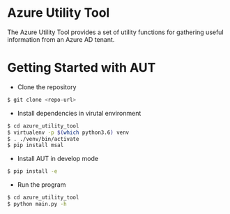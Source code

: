 # Azure Utility Tool

The Azure Utility Tool provides a set of utility functions for gathering
useful information from an Azure AD tenant.

# Getting Started with AUT

* Clone the repository
```sh
$ git clone <repo-url>
```
* Install dependencies in virutal environment
```sh
$ cd azure_utility_tool
$ virtualenv -p $(which python3.6) venv
$ . ./venv/bin/activate
$ pip install msal
```
* Install AUT in develop mode
```sh
$ pip install -e
```
* Run the program
```sh
$ cd azure_utility_tool
$ python main.py -h
```
